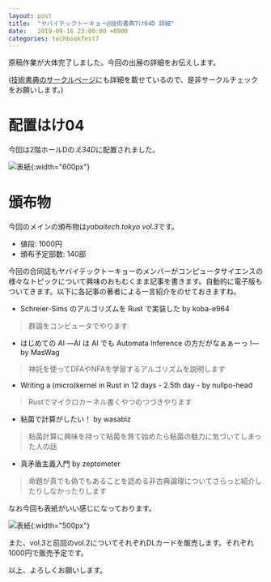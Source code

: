 ```yaml
---
layout: post
title:  "ヤバイテックトーキョー@技術書典7け04D 詳細"
date:   2019-09-16 23:00:00 +0900
categories: techbookfest7
---
```


原稿作業が大体完了しました。今回の出展の詳細をお伝えします。

([技術書典のサークルページ](https://techbookfest.org/event/tbf07/circle/5071743462932480)にも詳細を載せているので、是非サークルチェックをお願いします。)

# 配置はけ04
今回は2階ホールDの*え34D*に配置されました。

![表紙]({{site.baseurl}}/images/circle-layout-7.png){:width="600px"}


# 頒布物
今回のメインの頒布物は*yabaitech.tokyo vol.3*です。

* 値段: 1000円
* 頒布予定部数: 140部

今回の合同誌もヤバイテックトーキョーのメンバーがコンピュータサイエンスの様々なトピックについて興味のおもむくまま記事を書きます。自動的に電子版もついてきます。以下に各記事の著者による一言紹介をのせておきますね。

* Schreier-Sims のアルゴリズムを Rust で実装した by koba-e964
> 群論をコンピュータでやります
* はじめての AI ―AI は AI でも Automata Inference の方だがなぁぁーっ !― by MasWag
> 神託を使ってDFAやNFAを学習するアルゴリズムを説明します
* Writing a (micro)kernel in Rust in 12 days - 2.5th day - by nullpo-head
> Rustでマイクロカーネル書くやつのつづきやります
* 粘菌で計算がしたい！ by wasabiz
> 粘菌計算に興味を持って粘菌を育て始めたら粘菌の魅力に気づいてしまった人の話
* 真矛盾主義入門 by zeptometer
> 命題が真でも偽でもあることを認める非古典論理についてさらっと紹介したりしなかったりします

なお今回も表紙がいい感じになっております。

![表紙]({{site.baseurl}}/images/yabaitechvol3_front.png){:width="500px"}

また、vol.3と前回のvol.2についてそれぞれDLカードを販売します。それぞれ1000円で販売予定です。

以上、よろしくお願いします。
